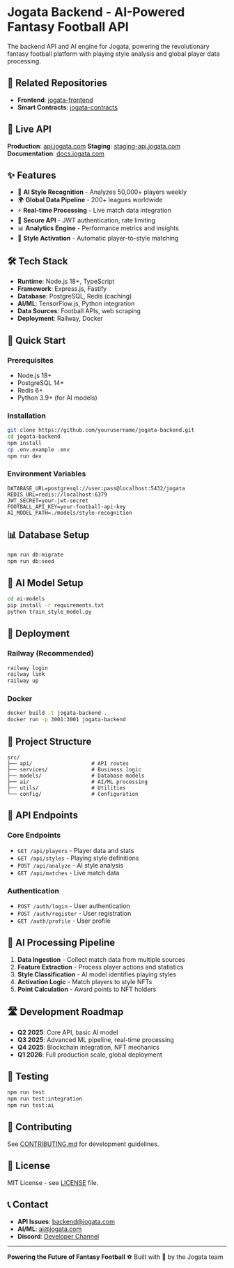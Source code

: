 # Jogata Backend - AI-Powered Fantasy Football API

The backend API and AI engine for Jogata, powering the revolutionary fantasy football platform with playing style analysis and global player data processing.

## 🔗 Related Repositories

- **Frontend**: [jogata-frontend](https://github.com/yourusername/jogata-frontend)
- **Smart Contracts**: [jogata-contracts](https://github.com/yourusername/jogata-contracts)

## 🚀 Live API

**Production**: [api.jogata.com](https://api.jogata.com)
**Staging**: [staging-api.jogata.com](https://staging-api.jogata.com)
**Documentation**: [docs.jogata.com](https://docs.jogata.com)

## ✨ Features

- 🤖 **AI Style Recognition** - Analyzes 50,000+ players weekly
- 🌍 **Global Data Pipeline** - 200+ leagues worldwide
- ⚡ **Real-time Processing** - Live match data integration
- 🔐 **Secure API** - JWT authentication, rate limiting
- 📊 **Analytics Engine** - Performance metrics and insights
- 🎯 **Style Activation** - Automatic player-to-style matching

## 🛠️ Tech Stack

- **Runtime**: Node.js 18+, TypeScript
- **Framework**: Express.js, Fastify
- **Database**: PostgreSQL, Redis (caching)
- **AI/ML**: TensorFlow.js, Python integration
- **Data Sources**: Football APIs, web scraping
- **Deployment**: Railway, Docker

## 🚀 Quick Start

### Prerequisites
- Node.js 18+
- PostgreSQL 14+
- Redis 6+
- Python 3.9+ (for AI models)

### Installation

```bash
git clone https://github.com/yourusername/jogata-backend.git
cd jogata-backend
npm install
cp .env.example .env
npm run dev
```

### Environment Variables

```env
DATABASE_URL=postgresql://user:pass@localhost:5432/jogata
REDIS_URL=redis://localhost:6379
JWT_SECRET=your-jwt-secret
FOOTBALL_API_KEY=your-football-api-key
AI_MODEL_PATH=./models/style-recognition
```

## 📊 Database Setup

```bash
npm run db:migrate
npm run db:seed
```

## 🤖 AI Model Setup

```bash
cd ai-models
pip install -r requirements.txt
python train_style_model.py
```

## 🚀 Deployment

### Railway (Recommended)

```bash
railway login
railway link
railway up
```

### Docker

```bash
docker build -t jogata-backend .
docker run -p 3001:3001 jogata-backend
```

## 📁 Project Structure

```
src/
├── api/                   # API routes
├── services/              # Business logic
├── models/                # Database models
├── ai/                    # AI/ML processing
├── utils/                 # Utilities
└── config/                # Configuration
```

## 🔌 API Endpoints

### Core Endpoints
- `GET /api/players` - Player data and stats
- `GET /api/styles` - Playing style definitions
- `POST /api/analyze` - AI style analysis
- `GET /api/matches` - Live match data

### Authentication
- `POST /auth/login` - User authentication
- `POST /auth/register` - User registration
- `GET /auth/profile` - User profile

## 🎯 AI Processing Pipeline

1. **Data Ingestion** - Collect match data from multiple sources
2. **Feature Extraction** - Process player actions and statistics
3. **Style Classification** - AI model identifies playing styles
4. **Activation Logic** - Match players to style NFTs
5. **Point Calculation** - Award points to NFT holders

## 🛣️ Development Roadmap

- **Q2 2025**: Core API, basic AI model
- **Q3 2025**: Advanced ML pipeline, real-time processing
- **Q4 2025**: Blockchain integration, NFT mechanics
- **Q1 2026**: Full production scale, global deployment

## 🧪 Testing

```bash
npm run test
npm run test:integration
npm run test:ai
```

## 🤝 Contributing

See [CONTRIBUTING.md](./CONTRIBUTING.md) for development guidelines.

## 📄 License

MIT License - see [LICENSE](./LICENSE) file.

## 📞 Contact

- **API Issues**: backend@jogata.com
- **AI/ML**: ai@jogata.com
- **Discord**: [Developer Channel](https://discord.gg/jogata-dev)

---

**Powering the Future of Fantasy Football** ⚽ Built with 🤖 by the Jogata team